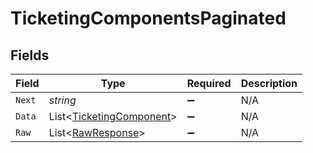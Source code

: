 # TicketingComponentsPaginated


## Fields

| Field                                                                     | Type                                                                      | Required                                                                  | Description                                                               |
| ------------------------------------------------------------------------- | ------------------------------------------------------------------------- | ------------------------------------------------------------------------- | ------------------------------------------------------------------------- |
| `Next`                                                                    | *string*                                                                  | :heavy_minus_sign:                                                        | N/A                                                                       |
| `Data`                                                                    | List<[TicketingComponent](../../Models/Components/TicketingComponent.md)> | :heavy_minus_sign:                                                        | N/A                                                                       |
| `Raw`                                                                     | List<[RawResponse](../../Models/Components/RawResponse.md)>               | :heavy_minus_sign:                                                        | N/A                                                                       |